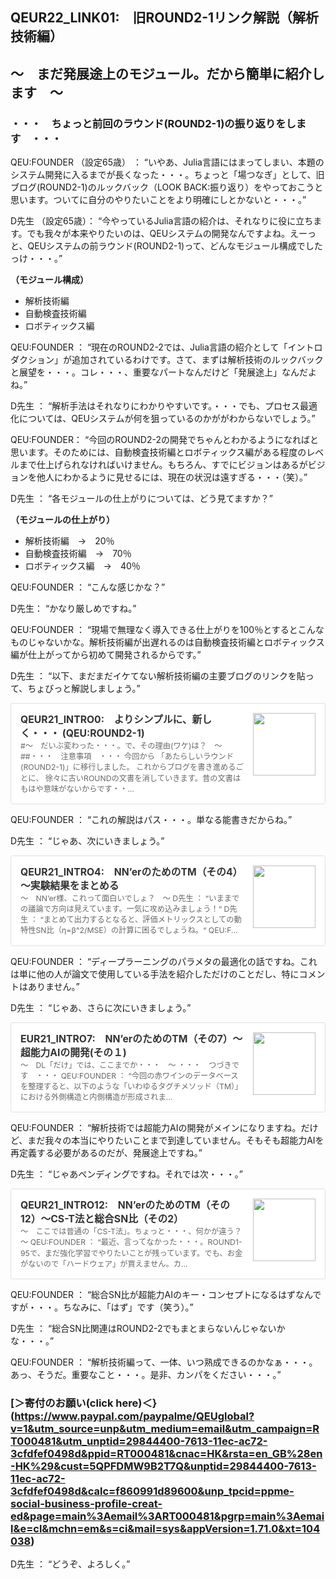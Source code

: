 ## QEUR22_LINK01:　旧ROUND2-1リンク解説（解析技術編）

## ～　まだ発展途上のモジュール。だから簡単に紹介します　～

### ・・・　ちょっと前回のラウンド(ROUND2-1)の振り返りをします　・・・

QEU:FOUNDER （設定65歳） ： “いやあ、Julia言語にはまってしまい、本題のシステム開発に入るまでが長くなった・・・。ちょっと「場つなぎ」として、旧ブログ(ROUND2-1)のルックバック（LOOK BACK:振り返り）をやっておこうと思います。ついてに自分のやりたいことをより明確にしとかないと・・・。”

D先生 （設定65歳）： “今やっているJulia言語の紹介は、それなりに役に立ちます。でも我々が本来やりたいのは、QEUシステムの開発なんですよね。えーっと、QEUシステムの前ラウンド(ROUND2-1)って、どんなモジュール構成でしたっけ・・・。”

**（モジュール構成）**
- 解析技術編
- 自動検査技術編
- ロボティックス編

QEU:FOUNDER ： “現在のROUND2-2では、Julia言語の紹介として「イントロダクション」が追加されているわけです。さて、まずは解析技術のルックバックと展望を・・・。コレ・・・、重要なパートなんだけど「発展途上」なんだよね。”

D先生 ： “解析手法はそれなりにわかりやすいです。・・・でも、プロセス最適化については、QEUシステムが何を狙っているのかががわからないでしょう。”

QEU:FOUNDER： “今回のROUND2-2の開発でちゃんとわかるようになればと思います。そのためには、自動検査技術編とロボティックス編がある程度のレベルまで仕上げられなければいけません。もちろん、すでにビジョンはあるがビジョンを他人にわかるように見せるには、現在の状況は遠すぎる・・・（笑）。”

D先生 ： “各モジュールの仕上がりについては、どう見てますか？”

**（モジュールの仕上がり）**
- 解析技術編　→　20％
- 自動検査技術編　→　70％
- ロボティックス編　→　40％

QEU:FOUNDER ： “こんな感じかな？”

D先生： “かなり厳しめですね。”

QEU:FOUNDER  ： “現場で無理なく導入できる仕上がりを100％とするとこんなものじゃないかな。解析技術編が出遅れるのは自動検査技術編とロボティックス編が仕上がってから初めて開発されるからです。”

D先生 ： “以下、まだまだイケてない解析技術編の主要ブログのリンクを貼って、ちょびっと解説しましょう。”

<div class="blogcardfu" style="width:auto;max-width:9999px;border:1px solid #E0E0E0;border-radius:3px;margin:10px 0;padding:15px;line-height:1.4;text-align:left;background:#FFFFFF;"><a href="https://jpnqeur21intro.blogspot.com/2022/01/qeur21intro0-qeuround2-1.html" tar-get="_blank" style="display:block;text-decoration:none;"><span class="blogcardfu-image" style="float:right;width:100px;padding:0 0 0 10px;margin:0 0 5px 5px;"><img src="https://capture.heartrails.com/100x100?https://jpnqeur21intro.blogspot.com/2022/01/qeur21intro0-qeuround2-1.html" width="100" style="width:100%;height:auto;max-height:100px;min-width:0;border:0 none;margin:0;"></span><br style="display:none"><span class="blogcardfu-title" style="font-size:112.5%;font-weight:700;color:#333333;margin:0 0 5px 0;">QEUR21_INTRO0:　よりシンプルに、新しく・・・ (QEU:ROUND2-1)</span><br><span class="blogcardfu-content" style="font-size:87.5%;font-weight:400;color:#666666;">#～　だいぶ変わった・・・。で、その理由(ワケ)は？　～  ##・・・　注意事項　・・・  今回から 「あたらしいラウンド(ROUND2-1)」に移行しました。 これからブログを書き進めるごとに、 徐々に古いROUNDの文書を消していきます。昔の文書はもはや意味がないからです・・...</span><br><span style="clear:both;display:block;overflow:hidden;height:0;">&nbsp;</span></a></div>

QEU:FOUNDER ： “これの解説はパス・・・。単なる能書きだからね。”

D先生 ： “じゃあ、次にいきましょう。”

<div class="blogcardfu" style="width:auto;max-width:9999px;border:1px solid #E0E0E0;border-radius:3px;margin:10px 0;padding:15px;line-height:1.4;text-align:left;background:#FFFFFF;"><a href="https://jpnqeur21intro.blogspot.com/2022/01/qeur21intro4nnertm4.html" target="_blank" style="display:block;text-decoration:none;"><span class="blogcardfu-image" style="float:right;width:100px;padding:0 0 0 10px;margin:0 0 5px 5px;"><img src="https://capture.heartrails.com/100x100?https://jpnqeur21intro.blogspot.com/2022/01/qeur21intro4nnertm4.html" width="100" style="width:100%;height:auto;max-height:100px;min-width:0;border:0 none;margin:0;"></span><br style="display:none"><span class="blogcardfu-title" style="font-size:112.5%;font-weight:700;color:#333333;margin:0 0 5px 0;">QEUR21_INTRO4:　NN’erのためのTM（その4）～実験結果をまとめる</span><br><span class="blogcardfu-content" style="font-size:87.5%;font-weight:400;color:#666666;">～　NN’er様、これって面白いでしょ？　～  D先生 ： “いままでの議論で方向は見えています。一気に攻め込みましょう！“  D先生 ： “まとめて出力するとなると、評価メトリックスとしての動特性SN比（η=β^2/MSE）の計算に困るでしょうね。“         QEU:F...</span><br><span style="clear:both;display:block;overflow:hidden;height:0;">&nbsp;</span></a></div>

QEU:FOUNDER ： “ディープラーニングのパラメタの最適化の話ですね。これは単に他の人が論文で使用している手法を紹介しただけのことだし、特にコメントはありません。”

D先生 ： “じゃあ、さらに次にいきましょう。”

<div class="blogcardfu" style="width:auto;max-width:9999px;border:1px solid #E0E0E0;border-radius:3px;margin:10px 0;padding:15px;line-height:1.4;text-align:left;background:#FFFFFF;"><a href="https://jpnqeur21intro.blogspot.com/2022/01/eur21intro7nnertm7ai.html" target="_blank" style="display:block;text-decoration:none;"><span class="blogcardfu-image" style="float:right;width:100px;padding:0 0 0 10px;margin:0 0 5px 5px;"><img src="https://capture.heartrails.com/100x100?https://jpnqeur21intro.blogspot.com/2022/01/eur21intro7nnertm7ai.html" width="100" style="width:100%;height:auto;max-height:100px;min-width:0;border:0 none;margin:0;"></span><br style="display:none"><span class="blogcardfu-title" style="font-size:112.5%;font-weight:700;color:#333333;margin:0 0 5px 0;">EUR21_INTRO7:　NN’erのためのTM（その7）～超能力AIの開発(その１)</span><br><span class="blogcardfu-content" style="font-size:87.5%;font-weight:400;color:#666666;">            ～　DL「だけ」では、ここまでか・・・　～        ・・・　つづきです　・・・        QEU:FOUNDER ： “今回の赤ワインのデータベースを整理すると、以下のような「いわゆるタグチメソッド（TM）」における外側構造と内側構造が形成されま...</span><br><span style="clear:both;display:block;overflow:hidden;height:0;">&nbsp;</span></a></div>

QEU:FOUNDER ： “解析技術では超能力AIの開発がメインになりますね。だけど、まだ我々の本当にやりたいことまで到達していません。そもそも超能力AIを再定義する必要があるのだが、発展途上ですね。”

D先生 ： “じゃあペンディングですね。それでは次・・・。”

<div class="blogcardfu" style="width:auto;max-width:9999px;border:1px solid #E0E0E0;border-radius:3px;margin:10px 0;padding:15px;line-height:1.4;text-align:left;background:#FFFFFF;"><a href="https://jpnqeur21intro.blogspot.com/2022/02/qeur21intro12nnertm12cs-tsn2.html" tar-get="_blank" style="display:block;text-decoration:none;"><span class="blogcardfu-image" style="float:right;width:100px;padding:0 0 0 10px;margin:0 0 5px 5px;"><img src="https://capture.heartrails.com/100x100?https://jpnqeur21intro.blogspot.com/2022/02/qeur21intro12nnertm12cs-tsn2.html" width="100" style="width:100%;height:auto;max-height:100px;min-width:0;border:0 none;margin:0;"></span><br style="display:none"><span class="blogcardfu-title" style="font-size:112.5%;font-weight:700;color:#333333;margin:0 0 5px 0;">QEUR21_INTRO12:　NN’erのためのTM（その12）～CS-T法と総合SN比（その2）</span><br><span class="blogcardfu-content" style="font-size:87.5%;font-weight:400;color:#666666;">            ～　ここでは普通の「CS-T法」。ちょっと・・・、何かが違う？　～        QEU:FOUNDER ： “最近、言ってなかった・・・。ROUND1-95で、まだ強化学習でやりたいことが残っています。でも、お金がないので「ハードウェア」が買えません。カ...</span><br><span style="clear:both;display:block;overflow:hidden;height:0;">&nbsp;</span></a></div>

QEU:FOUNDER ： “総合SN比が超能力AIのキー・コンセプトになるはずなんですが・・・。ちなみに、「はず」です（笑う）。”

D先生 ： “総合SN比関連はROUND2-2でもまとまらないんじゃないかな・・・。”

QEU:FOUNDER ： “解析技術編って、一体、いつ熟成できるのかなぁ・・・。あっ、そうだ。重要なこと・・・。是非、カンパをください・・・。”

### [＞寄付のお願い(click here)＜}(https://www.paypal.com/paypalme/QEUglobal?v=1&utm_source=unp&utm_medium=email&utm_campaign=RT000481&utm_unptid=29844400-7613-11ec-ac72-3cfdfef0498d&ppid=RT000481&cnac=HK&rsta=en_GB%28en-HK%29&cust=5QPFDMW9B2T7Q&unptid=29844400-7613-11ec-ac72-3cfdfef0498d&calc=f860991d89600&unp_tpcid=ppme-social-business-profile-creat-ed&page=main%3Aemail%3ART000481&pgrp=main%3Aemail&e=cl&mchn=em&s=ci&mail=sys&appVersion=1.71.0&xt=104038)

D先生 ： “どうぞ、よろしく。”

